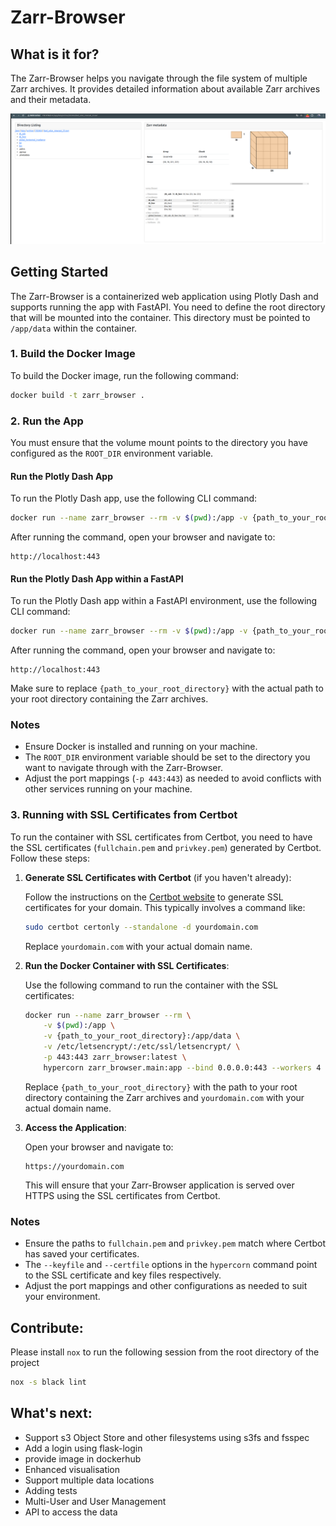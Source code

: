 # Zarr-Browser

## What is it for?
The Zarr-Browser helps you navigate through the file system of multiple Zarr archives. It provides detailed information about available Zarr archives and their metadata.

![Screenshot Zarr-Browser](image/screenshot.png)


## Getting Started

The Zarr-Browser is a containerized web application using Plotly Dash and supports running the app with FastAPI. You need to define the root directory that will be mounted into the container. This directory must be pointed to `/app/data` within the container.

### 1. Build the Docker Image

To build the Docker image, run the following command:

```bash
docker build -t zarr_browser .
```

### 2. Run the App

You must ensure that the volume mount points to the directory you have configured as the `ROOT_DIR` environment variable.

#### Run the Plotly Dash App

To run the Plotly Dash app, use the following CLI command:

```bash
docker run --name zarr_browser --rm -v $(pwd):/app -v {path_to_your_root_directory}:/app/data -p 443:443 zarr_browser:latest python3 /app/zarr_browser/app.py
```

After running the command, open your browser and navigate to:

```
http://localhost:443
```

#### Run the Plotly Dash App within a FastAPI

To run the Plotly Dash app within a FastAPI environment, use the following CLI command:

```bash
docker run --name zarr_browser --rm -v $(pwd):/app -v {path_to_your_root_directory}:/app/data -p 443:443 zarr_browser:latest hypercorn zarr_browser.main:app --bind 0.0.0.0:443 --workers 4
```

After running the command, open your browser and navigate to:

```
http://localhost:443
```

Make sure to replace `{path_to_your_root_directory}` with the actual path to your root directory containing the Zarr archives.

### Notes

- Ensure Docker is installed and running on your machine.
- The `ROOT_DIR` environment variable should be set to the directory you want to navigate through with the Zarr-Browser.
- Adjust the port mappings (`-p 443:443`) as needed to avoid conflicts with other services running on your machine.

### 3. Running with SSL Certificates from Certbot

To run the container with SSL certificates from Certbot, you need to have the SSL certificates (`fullchain.pem` and `privkey.pem`) generated by Certbot. Follow these steps:

1. **Generate SSL Certificates with Certbot** (if you haven't already):

   Follow the instructions on the [Certbot website](https://certbot.eff.org/) to generate SSL certificates for your domain. This typically involves a command like:

   ```bash
   sudo certbot certonly --standalone -d yourdomain.com
   ```

   Replace `yourdomain.com` with your actual domain name.

2. **Run the Docker Container with SSL Certificates**:

   Use the following command to run the container with the SSL certificates:

   ```bash
   docker run --name zarr_browser --rm \
       -v $(pwd):/app \
       -v {path_to_your_root_directory}:/app/data \
       -v /etc/letsencrypt/:/etc/ssl/letsencrypt/ \
       -p 443:443 zarr_browser:latest \
       hypercorn zarr_browser.main:app --bind 0.0.0.0:443 --workers 4 --keyfile /etc/ssl/letsencrypt/live/yourdomain.com/privkey.pem --certfile /etc/ssl/letsencrypt/live/yourdomain.com/fullchain.pem
   ```

   Replace `{path_to_your_root_directory}` with the path to your root directory containing the Zarr archives and `yourdomain.com` with your actual domain name.

3. **Access the Application**:

   Open your browser and navigate to:

   ```
   https://yourdomain.com
   ```

   This will ensure that your Zarr-Browser application is served over HTTPS using the SSL certificates from Certbot.

### Notes

- Ensure the paths to `fullchain.pem` and `privkey.pem` match where Certbot has saved your certificates.
- The `--keyfile` and `--certfile` options in the `hypercorn` command point to the SSL certificate and key files respectively.
- Adjust the port mappings and other configurations as needed to suit your environment.

## Contribute:

Please install `nox` to run the following session from the root directory of the project

```bash
nox -s black lint
```

## What's next: 

- Support s3 Object Store and other filesystems using s3fs and fsspec
- Add a login using flask-login
- provide image in dockerhub
- Enhanced visualisation
- Support multiple data locations
- Adding tests
- Multi-User and User Management
- API to access the data

